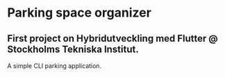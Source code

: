 # Parking space organizer

## First project on Hybridutveckling med Flutter @ Stockholms Tekniska Institut.

A simple CLI parking application.
